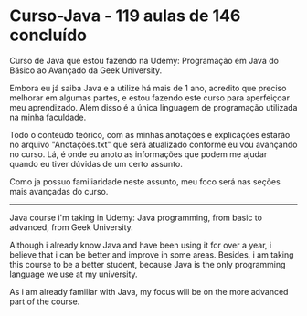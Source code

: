 # Curso-Java - 119 aulas de 146 concluído
Curso de Java que estou fazendo na Udemy: Programação em Java do Básico ao Avançado da Geek University.

Embora eu já saiba Java e a utilize há mais de 1 ano, acredito que preciso melhorar em algumas partes, e estou fazendo este curso para aperfeiçoar meu aprendizado. Além disso é a única linguagem de programação utilizada na minha faculdade. 

Todo o conteúdo teórico, com as minhas anotações e explicações estarão no arquivo "Anotações.txt" que será atualizado conforme eu vou avançando no curso. Lá, é onde eu anoto as informações que podem me ajudar quando eu tiver dúvidas de um certo assunto.

Como ja possuo familiaridade neste assunto, meu foco será nas seções mais avançadas do curso.


------
Java course i'm taking in Udemy: Java programming, from basic to advanced, from Geek University.

Although i already know Java and have been using it for over a year, i believe that i can be better and improve in some areas. Besides, i am taking this course to be a better student, because Java is the only programming language we use at my university. 

As i am already familiar with Java, my focus will be on the more advanced part of the course.
